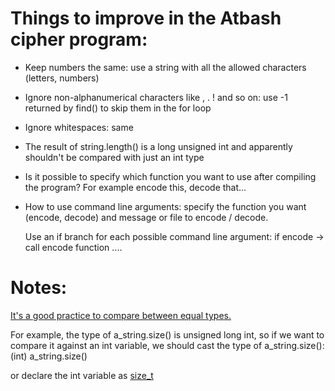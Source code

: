 # Things to improve in the Atbash cipher program:


- Keep numbers the same: use a string with all the allowed characters (letters, numbers)
- Ignore non-alphanumerical characters like , . ! and so on: use -1 returned by find() to skip them in the for loop
- Ignore whitespaces: same

- The result of string.length() is a long unsigned int and apparently shouldn't be compared with just an int type

- Is it possible to specify which function you want to use after compiling the program? 
For example encode this, decode that...

- How to use command line arguments: specify the function you want (encode, decode) and message or file to encode / decode.

    Use an if branch for each possible command line argument: if encode -> call encode function ....

    
# Notes:

[It's a good practice to compare between equal types.](https://stackoverflow.com/questions/67553800/comparison-of-integer-expressions-of-different-signedness-correct-way-of-using)

For example, the type of a_string.size() is unsigned long int, so if we want to compare it against an int variable, we should cast the type of a_string.size():
(int) a_string.size() 

or declare the int variable as [size_t](https://cplusplus.com/reference/cstddef/size_t/)



